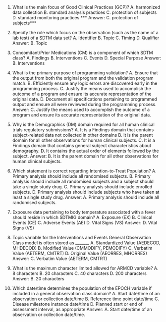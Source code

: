 1. What is the main focus of Good Clinical Practices (GCP)?
    A. harmonized data collection
    B. standard analysis practices
    C. protection of subjects
    D. standard monitoring practices
    *** Answer: C. protection of subjects*** 

 2. Specify the role which focus on the observation (such as the name of a lab test) of a SDTM data set?
    A. Identifier
    B. Topic
    C. Timing
    D. Qualifier
    Answer: B. Topic

 3. Concomitant/Prior Medications (CM) is a component of which SDTM class?
    A. Findings
    B. Interventions
    C. Events
    D. Special Purpose
    Answer: B. Interventions

 4. What is the primary purpose of programming validation?
    A. Ensure that the output from both the original program and the validation program match.
    B. Efficiently ensure any logic errors are discovered early in the programming process.
    C. Justify the means used to accomplish the outcome of a program and ensure its accurate representation of the original data.
    D. Document all specifications pertaining to programmed output and ensure all were reviewed during the programming process.
    Answer: C. Justify the means used to accomplish the outcome of a program and ensure its accurate representation of the original data.

 5. Why is the Demographics (DM) domain required for all human clinical trials regulatory submissions?
    A. It is a Findings domain that contains subject-related data not collected in other domains
    B. It is the parent domain for all other observations for human clinical subjects.
    C. It is a Findings domain that contains general subject characteristics about demography.
    D. It contains the actual order of elements followed by the subject.
    Answer: B. It is the parent domain for all other observations for human clinical subjects.

 6. Which statement is correct regarding Intention-to-Treat Population?
    A. Primary analysis should include all randomised subjects.
    B. Primary analysis should include all randomised subjects and a subject should take a single study drug.
    C. Primary analysis should include enrolled subjects.
    D. Primary analysis should include subjects who have taken at least a single study drug.
    Answer: A. Primary analysis should include all randomised subjects.
 7. Exposure data pertaining to body temperature associated with a fever should reside in which SDTMIG domain?
    A. Exposure (EX)
    B. Clinical Events (CE)
    C. Adverse Events (AE)
    D. Vital Signs (VS)
    Answer: D. Vital Signs (VS)
 8. Topic variable for the Interventions and Events General Observation Class model is often stored as _______
    A. Standardized Value (AEDECOD, MHDECOD)
    B. Modified Value (CMMODIFY, PEMODIFY)
    C. Verbatim Value (AETERM, CMTRT)
    D. Original Value (AEORRES, MHORRES)
 Answer: C. Verbatim Value (AETERM, CMTRT)
 9. What is the maximum character limited allowed for ARMCD variable?
    A. 8 characters
    B. 20 characters
    C. 40 characters
    D. 200 characters
    Answer: B. 20 characters
 10. Which date/time determines the population of the EPOCH variable if included in a general observation class domain?
    A. Start date/time of an observation or collection date/time
    B. Reference time point date/time
    C. Disease milestone instance date/time
    D. Planned start or end of assessment interval, as appropriate
    Answer: A. Start date/time of an observation or collection date/time.




